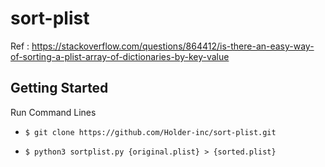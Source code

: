 # sort-plist
Ref : https://stackoverflow.com/questions/864412/is-there-an-easy-way-of-sorting-a-plist-array-of-dictionaries-by-key-value


## Getting Started

Run Command Lines

- `$ git clone https://github.com/Holder-inc/sort-plist.git`

- `$ python3 sortplist.py {original.plist} > {sorted.plist}`

